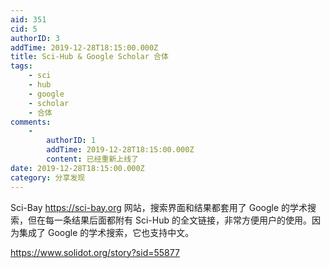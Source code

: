 ```yaml
---
aid: 351
cid: 5
authorID: 3
addTime: 2019-12-28T18:15:00.000Z
title: Sci-Hub & Google Scholar 合体
tags:
    - sci
    - hub
    - google
    - scholar
    - 合体
comments:
    -
        authorID: 1
        addTime: 2019-12-28T18:15:00.000Z
        content: 已经重新上线了
date: 2019-12-28T18:15:00.000Z
category: 分享发现
---
```


Sci-Bay https://sci-bay.org 网站，搜索界面和结果都套用了 Google 的学术搜索，但在每一条结果后面都附有 Sci-Hub 的全文链接，非常方便用户的使用。因为集成了 Google 的学术搜索，它也支持中文。

https://www.solidot.org/story?sid=55877
